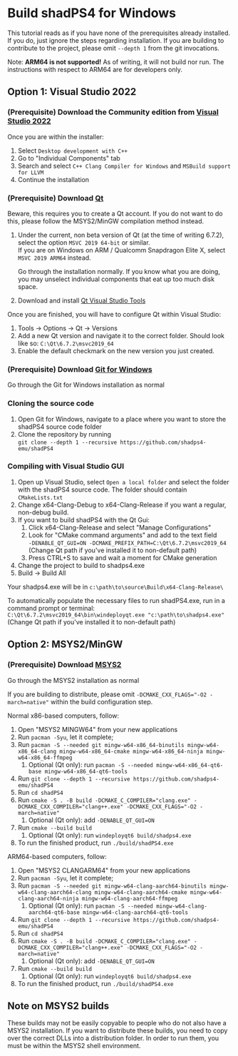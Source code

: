 <!--
SPDX-FileCopyrightText: 2024 shadPS4 Emulator Project
SPDX-License-Identifier: GPL-2.0-or-later
-->

# Build shadPS4 for Windows

This tutorial reads as if you have none of the prerequisites already installed. If you do, just ignore the steps regarding installation.
If you are building to contribute to the project, please omit `--depth 1` from the git invocations.

Note: **ARM64 is not supported!** As of writing, it will not build nor run. The instructions with respect to ARM64 are for developers only.

## Option 1: Visual Studio 2022

### (Prerequisite) Download the Community edition from [**Visual Studio 2022**](https://visualstudio.microsoft.com/vs/)

Once you are within the installer:

1. Select `Desktop development with C++`
2. Go to "Individual Components" tab
3. Search and select `C++ Clang Compiler for Windows` and `MSBuild support for LLVM`
4. Continue the installation

### (Prerequisite) Download [**Qt**](https://doc.qt.io/qt-6/get-and-install-qt.html)

Beware, this requires you to create a Qt account. If you do not want to do this, please follow the MSYS2/MinGW compilation method instead.

1. Under the current, non beta version of Qt (at the time of writing 6.7.2), select the option `MSVC 2019 64-bit` or similar.  
   If you are on Windows on ARM / Qualcomm Snapdragon Elite X, select `MSVC 2019 ARM64` instead.

   Go through the installation normally. If you know what you are doing, you may unselect individual components that eat up too much disk space.

2. Download and install [Qt Visual Studio Tools](https://marketplace.visualstudio.com/items?itemName=TheQtCompany.QtVisualStudioTools2022)

Once you are finished, you will have to configure Qt within Visual Studio:

1. Tools -> Options -> Qt -> Versions
2. Add a new Qt version and navigate it to the correct folder. Should look like so: `C:\Qt\6.7.2\msvc2019_64`
3. Enable the default checkmark on the new version you just created.

### (Prerequisite) Download [**Git for Windows**](https://git-scm.com/download/win)

Go through the Git for Windows installation as normal

### Cloning the source code

1. Open Git for Windows, navigate to a place where you want to store the shadPS4 source code folder
2. Clone the repository by running  
    `git clone --depth 1 --recursive https://github.com/shadps4-emu/shadPS4`

### Compiling with Visual Studio GUI

1. Open up Visual Studio, select `Open a local folder` and select the folder with the shadPS4 source code. The folder should contain `CMakeLists.txt`
2. Change x64-Clang-Debug to x64-Clang-Release if you want a regular, non-debug build.
3. If you want to build shadPS4 with the Qt Gui:
   1. Click x64-Clang-Release and select "Manage Configurations"
   2. Look for "CMake command arguments" and add to the text field  
    `-DENABLE_QT_GUI=ON -DCMAKE_PREFIX_PATH=C:\Qt\6.7.2\msvc2019_64`  
    (Change Qt path if you've installed it to non-default path)
   3. Press CTRL+S to save and wait a moment for CMake generation
4. Change the project to build to shadps4.exe
5. Build -> Build All

Your shadps4.exe will be in `c:\path\to\source\Build\x64-Clang-Release\`

To automatically populate the necessary files to run shadPS4.exe, run in a command prompt or terminal:  
`C:\Qt\6.7.2\msvc2019_64\bin\windeployqt.exe "c:\path\to\shadps4.exe"`  
(Change Qt path if you've installed it to non-default path)

## Option 2: MSYS2/MinGW

### (Prerequisite) Download [**MSYS2**](https://www.msys2.org/)

Go through the MSYS2 installation as normal

If you are building to distribute, please omit `-DCMAKE_CXX_FLAGS="-O2 -march=native"` within the build configuration step.

Normal x86-based computers, follow:

1. Open "MSYS2 MINGW64" from your new applications
2. Run `pacman -Syu`, let it complete;
3. Run `pacman -S --needed git mingw-w64-x86_64-binutils mingw-w64-x86_64-clang mingw-w64-x86_64-cmake mingw-w64-x86_64-ninja mingw-w64-x86_64-ffmpeg`
   1. Optional (Qt only): run `pacman -S --needed mingw-w64-x86_64-qt6-base mingw-w64-x86_64-qt6-tools`
4. Run `git clone --depth 1 --recursive https://github.com/shadps4-emu/shadPS4`
5. Run `cd shadPS4`
6. Run `cmake -S . -B build -DCMAKE_C_COMPILER="clang.exe" -DCMAKE_CXX_COMPILER="clang++.exe" -DCMAKE_CXX_FLAGS="-O2 -march=native"`
   1. Optional (Qt only): add `-DENABLE_QT_GUI=ON`
7. Run `cmake --build build`
   1. Optional (Qt only): run `windeployqt6 build/shadps4.exe`
8. To run the finished product, run `./build/shadPS4.exe`

ARM64-based computers, follow:

1. Open "MSYS2 CLANGARM64" from your new applications
2. Run `pacman -Syu`, let it complete;
3. Run `pacman -S --needed git mingw-w64-clang-aarch64-binutils mingw-w64-clang-aarch64-clang mingw-w64-clang-aarch64-cmake mingw-w64-clang-aarch64-ninja mingw-w64-clang-aarch64-ffmpeg`
   1. Optional (Qt only): run `pacman -S --needed mingw-w64-clang-aarch64-qt6-base mingw-w64-clang-aarch64-qt6-tools`
4. Run `git clone --depth 1 --recursive https://github.com/shadps4-emu/shadPS4`
5. Run `cd shadPS4`
6. Run `cmake -S . -B build -DCMAKE_C_COMPILER="clang.exe" -DCMAKE_CXX_COMPILER="clang++.exe" -DCMAKE_CXX_FLAGS="-O2 -march=native"`
   1. Optional (Qt only): add `-DENABLE_QT_GUI=ON`
7. Run `cmake --build build`
   1. Optional (Qt only): run `windeployqt6 build/shadps4.exe`
8. To run the finished product, run `./build/shadPS4.exe`

## Note on MSYS2 builds

These builds may not be easily copyable to people who do not also have a MSYS2 installation.
If you want to distribute these builds, you need to copy over the correct DLLs into a distribution folder.
In order to run them, you must be within the MSYS2 shell environment.
